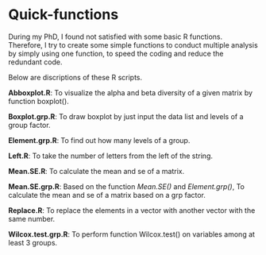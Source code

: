 # Quick-functions

During my PhD, I found not satisfied with some basic R functions. Therefore, I try to create some simple functions to conduct multiple analysis by simply using one function, to speed the coding and reduce the redundant code.

Below are discriptions of these R scripts.

**Abboxplot.R**:            To visualize the alpha and beta diversity of a given matrix by function boxplot().

**Boxplot.grp.R**:          To draw boxplot by just input the data list and levels of a group factor.

**Element.grp.R**:          To find out how many levels of a group.

**Left.R**:                 To take the number of letters from the left of the string.

**Mean.SE.R**:              To calculate the mean and se of a matrix.

**Mean.SE.grp.R**:          Based on the function *Mean.SE()* and *Element.grp()*, To calculate the mean and se of a matrix based on a grp factor.

**Replace.R**:              To replace the elements in a vector with another vector with the same number.

**Wilcox.test.grp.R**:      To perform function Wilcox.test() on variables among at least 3 groups.
